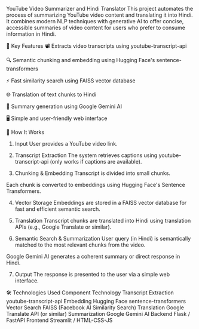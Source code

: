 YouTube Video Summarizer and Hindi Translator
This project automates the process of summarizing YouTube video content and translating it into Hindi. It combines modern NLP techniques with generative AI to offer concise, accessible summaries of video content for users who prefer to consume information in Hindi.

🧠 Key Features
📽️ Extracts video transcripts using youtube-transcript-api

🔍 Semantic chunking and embedding using Hugging Face's sentence-transformers

⚡ Fast similarity search using FAISS vector database

🌐 Translation of text chunks to Hindi

🤖 Summary generation using Google Gemini AI

🖥️ Simple and user-friendly web interface

📌 How It Works
1. Input
User provides a YouTube video link.

2. Transcript Extraction
The system retrieves captions using youtube-transcript-api (only works if captions are available).

3. Chunking & Embedding
Transcript is divided into small chunks.

Each chunk is converted to embeddings using Hugging Face's Sentence Transformers.

4. Vector Storage
Embeddings are stored in a FAISS vector database for fast and efficient semantic search.

5. Translation
Transcript chunks are translated into Hindi using translation APIs (e.g., Google Translate or similar).

6. Semantic Search & Summarization
User query (in Hindi) is semantically matched to the most relevant chunks from the video.

Google Gemini AI generates a coherent summary or direct response in Hindi.

7. Output
The response is presented to the user via a simple web interface.

🛠️ Technologies Used
Component	Technology
Transcript Extraction	youtube-transcript-api
Embedding	Hugging Face sentence-transformers
Vector Search	FAISS (Facebook AI Similarity Search)
Translation	Google Translate API (or similar)
Summarization	Google Gemini AI
Backend	Flask / FastAPI
Frontend	Streamlit / HTML-CSS-JS
